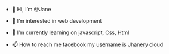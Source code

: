 - 👋 Hi, I’m @Jane
- 👀 I’m interested in web development
- 🌱 I’m currently learning on javascript, Css, Html

- 📫 How to reach me facebook my username is Jhanery cloud

<!---
silentuser101099/silentuser101099 is a ✨ special ✨ repository because its `README.md` (this file) appears on your GitHub profile.
You can click the Preview link to take a look at your changes.
--->
